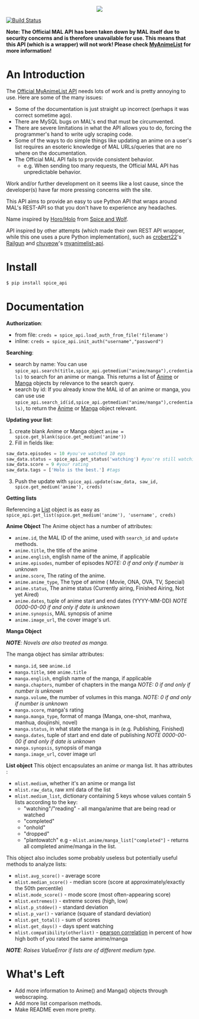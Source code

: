 <p align="center"><img src="rsrc/horo_banner.png"></img></p>

[![Build Status](https://travis-ci.org/Utagai/spice.svg?branch=master)](https://travis-ci.org/Utagai/spice)

**Note: The Official MAL API has been taken down by MAL itself due to security concerns and is therefore unavailable for use. This means that this API (which is a wrapper) will not work! Please check [MyAnimeList](https://myanimelist.net/) for more information!**

# An Introduction

The [Official MyAnimeList API](http://myanimelist.net/modules.php?go=api) needs lots of work and is pretty annoying to use. Here are some of the many issues:
* Some of the documentation is just straight up incorrect (perhaps it was correct sometime ago).
* There are MySQL bugs on MAL's end that must be circumvented.
* There are severe limitations in what the API allows you to do, forcing the programmer's hand to write ugly scraping code.
* Some of the ways to do simple things like updating an anime on a user's list requires an esoteric knowledge of MAL URLs/queries that are no where on the documentation.
* The Official MAL API fails to provide consistent behavior.
	- e.g. When sending too many requests, the Official MAL API has unpredictable
	behavior.

Work and/or further development on it seems like a lost cause, since the developer(s) have far more pressing concerns with the site.

This API aims to provide an easy to use Python API that wraps around MAL's
REST-API so that you don't have to experience any headaches.

Name inspired by [Horo/Holo](http://myanimelist.net/character/7373/Holo) from [Spice and Wolf](http://myanimelist.net/anime/2966/Ookami_to_Koushinryou?q=Spice%20and%20Wolf).

API inspired by other attempts (which made their own REST API wrapper, while this one uses a pure Python implementation), such as [crobert22](https://github.com/croberts22)'s [Railgun](https://github.com/croberts22/railgun) and [chuyeow](https://github.com/chuyeow)'s [myanimelist-api](https://github.com/chuyeow/myanimelist-api).

# Install
```bash
$ pip install spice_api
```

# Documentation

**Authorization**:
+ from file: `creds = spice_api.load_auth_from_file('filename')`
+ inline: `creds = spice_api.init_auth("username","password")`


**Searching**:
+ search by name: You can use `spice_api.search(title,spice_api.getmedium("anime/manga"),credentials)` to search for an anime or manga. This returns a list of [Anime](#anime) or [Manga](#manga) objects by relevance to the search query.
+ search by id: If you already know the MAL id of an anime or manga, you can use use `spice_api.search_id(id,spice_api.getmedium("anime/manga"),credentials)`, to return the [Anime](#anime) or [Manga](#manga) object relevant.


**Updating your list**:
1. create blank Anime or Manga object `anime = spice.get_blank(spice.get_medium('anime'))`
2. Fill in fields like:
```python
saw_data.episodes = 10 #you've watched 10 eps
saw_data.status = spice_api.get_status('watching') #you're still watching
saw_data.score = 9 #your rating
saw_data.tags = ['Holo is the best.'] #tags
```
3. Push the update with `spice_api.update(saw_data, saw_id, spice.get_medium('anime'), creds)`

**Getting lists**


Referencing a [List](#list) object is as easy as `spice_api.get_list(spice.get_medium('anime'), 'username', creds)`


**Anime Object** <a name="anime"></a>
The Anime object has a number of attributes:
- `anime.id`, the MAL ID of the anime, used with `search_id` and `update` methods.
- `anime.title`, the title of the anime
- `anime.english`, english name of the anime, if applicable
- `anime.episodes`, number of episodes *NOTE: 0 if and only if number is unknown*
- `anime.score`, The rating of the anime.
- `anime.anime_type`, The type of anime ( Movie, ONA, OVA, TV, Special)
- `anime.status`, The anime status (Currently airing, Finished Airing, Not yet Aired)
- `anime.dates`, tuple of anime start and end dates (YYYY-MM-DD) *NOTE 0000-00-00 if and only if date is unknown*
- `anime.synopsis`, MAL synopsis of anime
- `anime.image_url`, the cover image's url.



**Manga Object**  <a name="manga"></a>

***NOTE**: Novels are also treated as manga.*

The manga object has similar attributes:
- `manga.id`, see `anime.id`
- `manga.title`, see `anime.title`
- `manga.english`, english name of the manga, if applicable
- `manga.chapters`, number of chapters in the manga  *NOTE: 0 if and only if number is unknown*
- `manga.volume`, the number of volumes in this manga. *NOTE: 0 if and only if number is unknown*
- `manga.score`, manga's rating
- `manga.manga_type`, format of manga (Manga, one-shot, manhwa, manhua, doujinshi, novel)
- `manga.status`, in what state the manga is in (e.g. Publishing, Finished)
- `manga.dates`, tuple of start and end date of publishing *NOTE 0000-00-00 if and only if date is unknown*
- `manga.synopsis`, synopsis of manga
- `manga.image_url`, cover image url

**List object** <a name= "list"></a>
This object encapsulates an anime *or* manga list. It has attributes :
- `mlist.medium`, whether it's an anime or manga list
- `mlist.raw_data`, raw xml data of the list
- `mlist.medium_list`, dictionary containing 5 keys whose values contain 5 lists according to the key:
	+ "watching"/"reading" - all manga/anime that are being read or watched
	+ "completed"
	+ "onhold"
	+ "dropped"
	+ "plantowatch"
	e.g - `mlist.anime/manga_list["completed"]` - returns all completed anime/manga in the list.
	
	
This object also includes some probably useless but potentially useful methods to analyze lists:
- `mlist.avg_score()` - average score
- `mlist.median_score()` - median score (score at approximately/exactly the 50th percentile)
- `mlist.mode_score()` - mode score (most often-appearing score)
- `mlist.extremes()` - extreme scores (high, low)
- `mlist.p_stddev()` - standard deviation
- `mlist.p_var()` - variance (square of standard deviation)
- `mlist.get_total()` - sum of scores
- `mlist.get_days()` - days spent watching
- `mlist.compatibility(otherlist)` - [pearson correlation](https://en.wikipedia.org/wiki/Pearson_correlation_coefficient) in percent of how high both of you rated the same anime/manga

***NOTE**: Raises ValueError if lists are of different medium type.*


# What's Left
* Add more information to Anime() and Manga() objects through webscraping.
* Add more list comparison methods.
* Make README even more pretty.
